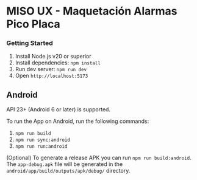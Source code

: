 # MISO UX - Maquetación Alarmas Pico Placa

### Getting Started

1. Install Node.js v20 or superior
2. Install dependencies: `npm install`
3. Run dev server: `npm run dev`
4. Open `http://localhost:5173`

## Android

API 23+ (Android 6 or later) is supported.

To run the App on Android, run the following commands:

1. `npm run build`
2. `npm run sync:android`
3. `npm run run:android`

(Optional) To generate a release APK you can run `npm run build:android`. The `app-debug.apk` file will be generated in the `android/app/build/outputs/apk/debug/` directory.
